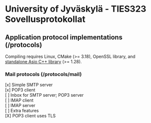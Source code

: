 # University of Jyväskylä - TIES323 Sovellusprotokollat

## Application protocol implementations (/protocols)

Compiling requires Linux, CMake (>= 3.18), OpenSSL library, and [standalone Asio C++ library](https://think-async.com/Asio/) (>= 1.28).

### Mail protocols (/protocols/mail)

[x] Simple SMTP server  
[x] POP3 client  
[ ] Inbox for SMTP server; POP3 server  
[ ] IMAP client  
[ ] IMAP server  
[ ] Extra features  
    [X] POP3 client uses TLS  
